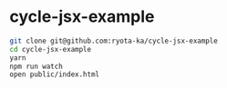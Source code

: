 # cycle-jsx-example

```sh
git clone git@github.com:ryota-ka/cycle-jsx-example
cd cycle-jsx-example
yarn
npm run watch
open public/index.html
```
